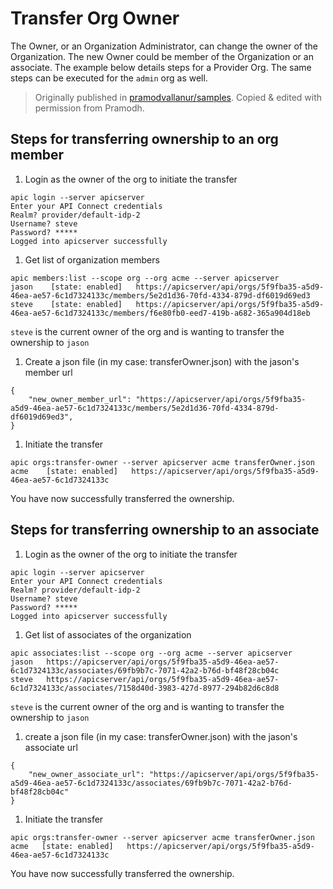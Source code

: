 # Transfer Org Owner
The Owner, or an Organization Administrator, can change the owner of the Organization. The new Owner could be member of the Organization or an associate. The example below details steps for a Provider Org. The same steps can be executed for the `admin` org as well.
> Originally published in [pramodvallanur/samples](https://github.com/pramodvallanur/samples). Copied & edited with permission from Pramodh.
## Steps for transferring ownership to an org member

1. Login as the owner of the org to initiate the transfer
```
apic login --server apicserver
Enter your API Connect credentials
Realm? provider/default-idp-2
Username? steve
Password? *****
Logged into apicserver successfully
```   

1. Get list of organization members
```
apic members:list --scope org --org acme --server apicserver
jason    [state: enabled]   https://apicserver/api/orgs/5f9fba35-a5d9-46ea-ae57-6c1d7324133c/members/5e2d1d36-70fd-4334-879d-df6019d69ed3   
steve    [state: enabled]   https://apicserver/api/orgs/5f9fba35-a5d9-46ea-ae57-6c1d7324133c/members/f6e80fb0-eed7-419b-a682-365a904d18eb
```  
`steve` is the current owner of the org and is wanting to transfer the ownership to `jason`

1. Create a json file (in my case: transferOwner.json) with the jason's member url
```
{
    "new_owner_member_url": "https://apicserver/api/orgs/5f9fba35-a5d9-46ea-ae57-6c1d7324133c/members/5e2d1d36-70fd-4334-879d-df6019d69ed3",
}
```  

1. Initiate the transfer
```
apic orgs:transfer-owner --server apicserver acme transferOwner.json
acme    [state: enabled]   https://apicserver/api/orgs/5f9fba35-a5d9-46ea-ae57-6c1d7324133c
```  

You have now successfully transferred the ownership.

## Steps for transferring ownership to an associate

1. Login as the owner of the org to initiate the transfer
```
apic login --server apicserver
Enter your API Connect credentials
Realm? provider/default-idp-2
Username? steve
Password? *****
Logged into apicserver successfully
```

1. Get list of associates of the organization
```
apic associates:list --scope org --org acme --server apicserver
jason   https://apicserver/api/orgs/5f9fba35-a5d9-46ea-ae57-6c1d7324133c/associates/69fb9b7c-7071-42a2-b76d-bf48f28cb04c   
steve   https://apicserver/api/orgs/5f9fba35-a5d9-46ea-ae57-6c1d7324133c/associates/7158d40d-3983-427d-8977-294b82d6c8d8
```  
`steve` is the current owner of the org and is wanting to transfer the ownership to `jason`

1. create a json file (in my case: transferOwner.json) with the jason's associate url
```
{
    "new_owner_associate_url": "https://apicserver/api/orgs/5f9fba35-a5d9-46ea-ae57-6c1d7324133c/associates/69fb9b7c-7071-42a2-b76d-bf48f28cb04c"
}
```  

1. Initiate the transfer
```
apic orgs:transfer-owner --server apicserver acme transferOwner.json
acme   [state: enabled]   https://apicserver/api/orgs/5f9fba35-a5d9-46ea-ae57-6c1d7324133c
```  

You have now successfully transferred the ownership.
